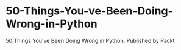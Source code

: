 # 50-Things-You-ve-Been-Doing-Wrong-in-Python
50 Things You've Been Doing Wrong in Python, Published by Packt
